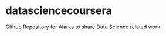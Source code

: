 datasciencecoursera
===================

Github Repository for Alarka to share Data Science related work
